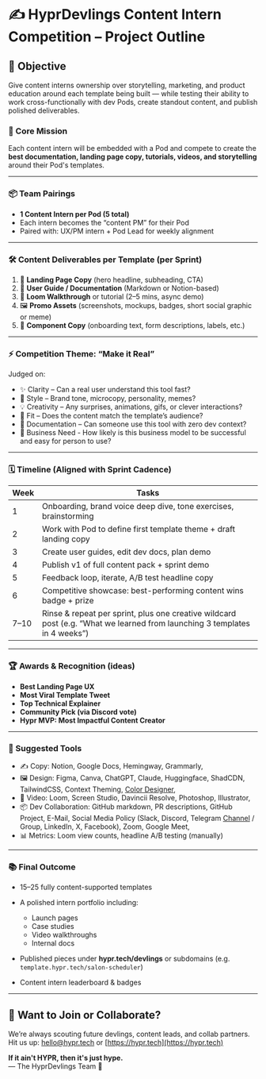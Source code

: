 # ✍️ HyprDevlings Content Intern Competition – Project Outline

## 🎯 Objective

Give content interns ownership over storytelling, marketing, and product education around each template being built — while testing their ability to work cross-functionally with dev Pods, create standout content, and publish polished deliverables.

### 🧠 Core Mission

Each content intern will be embedded with a Pod and compete to create the **best documentation, landing page copy, tutorials, videos, and storytelling** around their Pod's templates.

---

### 📦 Team Pairings

* **1 Content Intern per Pod (5 total)**
* Each intern becomes the “content PM” for their Pod
* Paired with: UX/PM intern + Pod Lead for weekly alignment

---

### 🛠️ Content Deliverables per Template (per Sprint)

1. 📰 **Landing Page Copy** (hero headline, subheading, CTA)
2. 📘 **User Guide / Documentation** (Markdown or Notion-based)
3. 🎥 **Loom Walkthrough** or tutorial (2–5 mins, async demo)
4. 🖼️ **Promo Assets** (screenshots, mockups, badges, short social graphic or meme)
5. 🧩 **Component Copy** (onboarding text, form descriptions, labels, etc.)

---

### ⚡ Competition Theme: “**Make it Real**”

Judged on:
* ✨ Clarity – Can a real user understand this tool fast?
* 🎨 Style – Brand tone, microcopy, personality, memes?
* 💡 Creativity – Any surprises, animations, gifs, or clever interactions?
* 🎯 Fit – Does the content match the template’s audience?
* 📜 Documentation – Can someone use this tool with zero dev context?
* 💼 Business Need - How likely is this business model to be successful and easy for person to use?
  
---

### 🗓️ Timeline (Aligned with Sprint Cadence)

| Week | Tasks                                                                                                                     |
| ---- | ------------------------------------------------------------------------------------------------------------------------- |
| 1    | Onboarding, brand voice deep dive, tone exercises, brainstorming                                                          |
| 2    | Work with Pod to define first template theme + draft landing copy                                                         |
| 3    | Create user guides, edit dev docs, plan demo                                                                              |
| 4    | Publish v1 of full content pack + sprint demo                                                                             |
| 5    | Feedback loop, iterate, A/B test headline copy                                                                            |
| 6    | Competitive showcase: best-performing content wins badge + prize                                                          |
| 7–10 | Rinse & repeat per sprint, plus one creative wildcard post (e.g. “What we learned from launching 3 templates in 4 weeks”) |

---

### 🏆 Awards & Recognition (ideas)

* **Best Landing Page UX**
* **Most Viral Template Tweet**
* **Top Technical Explainer**
* **Community Pick (via Discord vote)**
* **Hypr MVP: Most Impactful Content Creator**

---

### 🧰 Suggested Tools

* ✍️ Copy: Notion, Google Docs, Hemingway, Grammarly, 
* 🖼️ Design: Figma, Canva, ChatGPT, Claude, Huggingface, ShadCDN, TailwindCSS, Context Theming, [Color Designer](https://colordesigner.io/color-palettes), 
* 🎥 Video: Loom, Screen Studio, Davincii Resolve, Photoshop, Illustrator, 
* 📦 Dev Collaboration: GitHub markdown, PR descriptions, GitHub Project, E-Mail, Social Media Policy (Slack, Discord, Telegram [Channel](https://t.me/fusedgg) / Group, LinkedIn, X, Facebook), Zoom, Google Meet, 
* 📊 Metrics: Loom view counts, headline A/B testing (manually)

---

### 📚 Final Outcome

* 15–25 fully content-supported templates
* A polished intern portfolio including:

  * Launch pages
  * Case studies
  * Video walkthroughs
  * Internal docs
* Published pieces under **hypr.tech/devlings** or subdomains (e.g. `template.hypr.tech/salon-scheduler`)
* Content intern leaderboard & badges


---

## 💬 Want to Join or Collaborate?

We’re always scouting future devlings, content leads, and collab partners.  
Hit us up: [hello@hypr.tech](mailto:hello@hypr.tech) or [https://hypr.tech](https://hypr.tech)

**If it ain't HYPR, then it's just hype.**  
— The HyprDevlings Team 🚀
